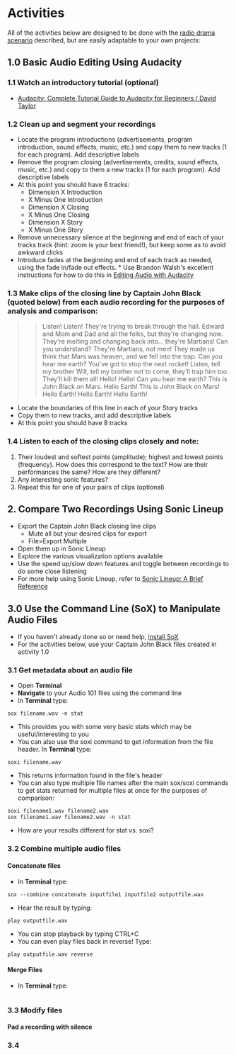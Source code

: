 # Activities

All of the activities below are designed to be done with the [radio drama scenario](https://github.com/seanluyk/audio101/blob/master/exercises_intro.md#scenario) described, but are easily adaptable to your own projects:

## 1.0 Basic Audio Editing Using Audacity
### 1.1 Watch an introductory tutorial (optional)
- [Audacity: Complete Tutorial Guide to Audacity for Beginners / David Taylor](https://www.youtube.com/watch?v=aCisC3sHneM)
### 1.2 Clean up and segment your recordings
- Locate the program introductions (advertisements, program introduction, sound effects, music, etc.) and copy them to new tracks (1 for each program). Add descriptive labels
- Remove the program closing (advertisements, credits, sound effects, music, etc.) and copy to them a new tracks (1 for each program). Add descriptive labels
- At this point you should have 6 tracks:
  - Dimension X Introduction
  - X Minus One Introduction
  - Dimension X Closing
  - X Minus One Closing
  - Dimension X Story
  - X Minus One Story
- Remove unnecessary silence at the beginning and end of each of your tracks track (hint: zoom is your best friend!), but keep some as to avoid awkward clicks
- Introduce fades at the beginning and end of each track as needed, using the fade in/fade out effects. * Use Brandon Walsh's excellent instructions for how to do this in [Editing Audio with Audacity](https://programminghistorian.org/en/lessons/editing-audio-with-audacity#editing-audio)  
### 1.3 Make clips of the closing line by Captain John Black (quoted below) from each audio recording for the purposes of analysis and comparison: 
> > Listen! Listen! They're trying to break through the hall. Edward and Mom and Dad and all the folks, but they're changing now. They're melting and changing back into... they're Martians! Can you understand? They're Martians, not men! They made us think that Mars was heaven, and we fell into the trap. Can you hear me earth? You've got to stop the next rocket! Listen, tell my brother Will, tell my brother not to come, they'll trap him too. They'll kill them all! Hello! Hello! Can you hear me earth? This is John Black on Mars. Hello Earth! This is John Black on Mars! Hello Earth! Hello Earth! Hello Earth!
- Locate the boundaries of this line in each of your Story tracks
- Copy them to new tracks, and add descriptive labels
- At this point you should have 8 tracks
### 1.4 Listen to each of the closing clips closely and note:
1. Their loudest and softest points (amplitude); highest and lowest points (frequency). How does this correspond to the text? How are their performances the same? How are they different? 
2. Any interesting sonic features? 
3. Repeat this for one of your pairs of clips (optional) 

## 2. Compare Two Recordings Using Sonic Lineup
- Export the Captain John Black closing line clips
  - Mute all but your desired clips for export
  - File>Export Multiple
- Open them up in Sonic Lineup
- Explore the various visualization options available
- Use the speed up/slow down features and toggle between recordings to do some close listening
- For more help using Sonic Lineup, refer to [Sonic Lineup: A Brief Reference](https://sonicvisualiser.org/sonic-lineup/doc/reference/1.0/en/index.html)

## 3.0 Use the Command Line (SoX) to Manipulate Audio Files
 - If you haven't already done so or need help, [install SoX](https://github.com/seanluyk/audio101/blob/master/SoX_installation.md)
 - For the activities below, use your Captain John Black files created in activity 1.0 
### 3.1 Get metadata about an audio file
- Open **Terminal**
- **Navigate** to your Audio 101 files using the command line
- In **Terminal** type:
~~~shell
sox filename.wav -n stat
~~~
- This provides you with some very basic stats which may be useful/interesting to you
- You can also use the soxi command to get information from the file header. In **Terminal** type:
~~~shell
soxi filename.wav
~~~
 - This returns information found in the file's header
 - You can also type multiple file names after the main sox/soxi commands to get stats returned for multiple files at once for the purposes of comparison:
 ~~~shell
 soxi filename1.wav filename2.wav
 sox filename1.wav filename2.wav -n stat
 ~~~
 - How are your results different for stat vs. soxi?
### 3.2 Combine multiple audio files
#### Concatenate files
- In **Terminal** type:
~~~shell
sox --combine concatenate inputfile1 inputfile2 outputfile.wav
~~~
- Hear the result by typing:
~~~shell
play outputfile.wav
~~~
- You can stop playback by typing CTRL+C
- You can even play files back in reverse! Type:
~~~shell
play outputfile.wav reverse
~~~
#### Merge Files
- In **Terminal** type:
~~~shell

~~~ 
### 3.3 Modify files
#### Pad a recording with silence
### 3.4
